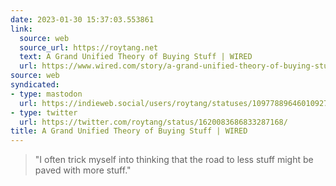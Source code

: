 ```yaml
---
date: 2023-01-30 15:37:03.553861
link:
  source: web
  source_url: https://roytang.net
  text: A Grand Unified Theory of Buying Stuff | WIRED
  url: https://www.wired.com/story/a-grand-unified-theory-of-buying-stuff/
source: web
syndicated:
- type: mastodon
  url: https://indieweb.social/users/roytang/statuses/109778896460109272
- type: twitter
  url: https://twitter.com/roytang/status/1620083686833287168/
title: A Grand Unified Theory of Buying Stuff | WIRED
---
```


> "I often trick myself into thinking that the road to less stuff might be paved with more stuff."